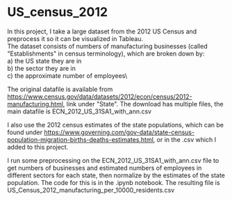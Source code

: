 # US_census_2012

In this project, I take a large dataset from the 2012 US Census and preprocess it so it can be visualized in Tableau.  
The dataset consists of numbers of manufacturing businesses (called "Establishments" in census terminology), which are broken down by:\
a) the US state they are in\
b) the sector they are in\
c) the approximate number of employees\

The original datafile is available from https://www.census.gov/data/datasets/2012/econ/census/2012-manufacturing.html, link under "State". The download has multiple files, the main datafile is ECN_2012_US_31SA1_with_ann.csv

I also use the 2012 census estimates of the state populations, which can be found under https://www.governing.com/gov-data/state-census-population-migration-births-deaths-estimates.html, or in the .csv which I added to this project.

I run some preprocessing on the ECN_2012_US_31SA1_with_ann.csv file to get numbers of businesses and estimated numbers of employees in different sectors for each state, then normalize by the estimates of the state population. The code for this is in the .ipynb notebook. The resulting file is US_Census_2012_manufacturing_per_10000_residents.csv



